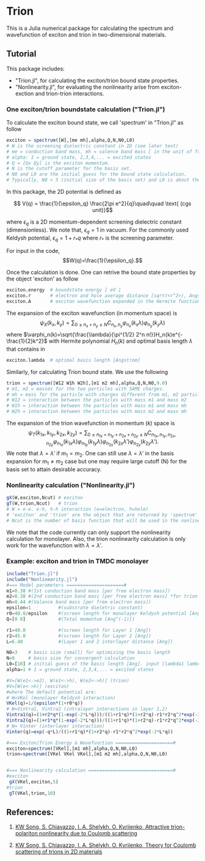 # Trion
This is a Julia numerical package for calculating the spectrum and wavefunction of exciton and trion in two-dimensional materials.

## Tutorial
This package includes: 
- "Trion.jl", for calculating the exciton/trion bound state properties. 
- "Nonlinearity.jl", for evaluating the nonlinearity arise from exciton-exction and trion-trion interactions. 

### One exciton/trion boundstate calculation ("Trion.jl")

To calculate the exciton bound state, we call 'spectrum' in "Trion.jl" as follow
```julia
exciton = spectrum([W],[me mh],alpha,Q,N,N0,L0)
# W is the screening dielectric constant in 2D (see later text)
# me = conduction band mass, mh = valence band mass [ in the unit of free electron mass]
# alpha: 1 = ground state, 2,3,4,... = excited states
# Q = [Qx Qy] is the exciton momentum.
# N is the cutoff parameter for the basis set.
# N0 and L0 are the initial guess for the bound state calculation. 
# Typically, N0 < 3 (initial size of the basis set) and L0 is about the Bohr radius.
```
In this package, the 2D potential is defined as

$$ V(q) = \frac{1}{\epsilon_q} \frac{2\pi e^2}{q}\quad\quad \text{  (cgs unit)}$$

where $\epsilon_q$ is a 2D momentum-dependent screening dielectric constant (dimensionless). 
We note that, $\epsilon_q=1$ in vacuum. For the commonly used Keldysh potential, $\epsilon_q=1+r_\ast q$ where $r_\ast$ is the screening parameter. 

For input in the code,  
$$W(q)=\frac{1}{\epsilon_q}.$$

Once the calculation is done. One can retrive the bound state properties by the object 'exciton' as follow
```julia
exciton.energy  # boundstate energy [ eV ]
exciton.r       # electron and hole average distance [sqrt(<r^2>), Angstrom] 
exciton.A       # exciton wavefunction expanded in the Hermite functions basis [ [nx ny] => C_{nx, ny} ]
```
The expansion of the exciton wavefunction (in momentum space) is
$$\psi_X(k_x,k_y)=\sum_{0\leq n_x+n_y \leq N}C_{n_x,n_y} \varphi_{n_x}(k_x\lambda)\varphi_{n_y}(k_y\lambda)$$
where $\varphi_n(k)=\sqrt{\frac{\lambda}{\pi^{1/2} 2^n n!}}H_n(k)e^{-\frac{1}{2}k^2}$ with Hermite polynomial $H_n(k)$ and optimal basis length $\lambda$ that contains in
```julia
exciton.lambda  # optimal basis length [Angstrom]
```

Similarly, for calculating Trion bound state. We use the following
```julia
trion = spectrum([W12 W1h W2h],[m1 m2 mh],alpha,Q,N,N0,9.0)
# m1, m2 = masses for the two particles with SAME charges. 
# mh = mass for the particle with charges different from m1, m2 particles.  [in the unit of free electron mass]
# W12 = interaction between the particles with mass m1 and mass m2
# W1h = interaction between the particles with mass m1 and mass mh
# W2h = interaction between the particles with mass m2 and mass mh
```
The expansion of the trion wavefunction in momentum ($k$) space is
$$\psi_T(k_{1x},k_{1y},k_{2x},k_{2y})=\sum_{0\leq n_{1x}+n_{1y}+n_{2x}+n_{2y} \leq N}C_{n_{1x},n_{1y},n_{2x},n_{2y}} \varphi_{n_{1x}}(k_{1x}\lambda)\varphi_{n_{1y}}(k_{1y}\lambda) \varphi_{n_{2x}}(k_{2x}\lambda')\varphi_{n_{2y}}(k_{2y}\lambda').$$
We note that $\lambda=\lambda'$ if $m_1=m_2$. One can still use $\lambda=\lambda'$ in the basis expansion for $m_1\neq m_2$ case but one may require large cutoff (N) for the basis set to attain desirable accuracy.

### Nonlinearity calculation ("Nonlinearity.jl")
```julia
gX(W,exciton,Ncut) # exciton
gT(W,trion,Ncut)   # trion
# W = e-e. e-h, h-h interaction (e=electron, h=hole)
# 'exciton' and 'trion' are the object that are returned by 'spectrum' function.
# Ncut is the number of basis function that will be used in the nonlinearity calculation.
```
We note that the code currently can only support the nonlinearity calculation for monolayer. Also, the trion nonlinearity calculation is only work for the wavefunction with $\lambda=\lambda'$. 

### Example: exciton and trion in TMDC monolayer

```julia
include("Trion.jl")
include("Nonlinearity.jl")
#=== Model parameters =====================#
m1=0.38 #(1st conduction band mass [per free electron mass])
m2=0.38 #(2nd conduction band mass [per free electron mass] *for trion only)
mh=0.44 #(Valance band mass [per free electron mass])
epsilon=1          #(substrate dieletric constant)
r0=40.0/epsilon    #(screen length for monolayer Keldysh potential [Ang])
Q=[0 0]            #(Total momentum [Ang^(-1)])

r1=40.0            #(screen length for Layer 1 [Ang])
r2=45.0            #(screen length for Layer 2 [Ang])
L=6.48             #(Layer 1 and 2 interlayer distance [Ang])

N0=3    # basis size (small) for optimizing the basis length
N=9     # basis size for convergent calculation
L0=[10] # initial guess of the basis length [Ang]. input [lambda1 lambda2] will active the optimization with 2 lengths. 
alpha=1 # 1 = ground state, 2,3,4,... = excited states

#V=[W(e1<->e2), W(e1<->h), W(e2<->h)] (trion)
#V=[W(e<->h)] (exciton)
#where The default potential are:
# W=VKel (monolayer Keldysh interaction)
VKel(q)=1/(epsilon*(1+r0*q))
# W=Vintra1, Vintra2 (intralayer interactions in layer 1,2) 
Vintra1(q)=(1+r2*q*(1-exp(-2*L*q)))/((1+r1*q)*(1+r2*q)-r1*r2*q^2*exp(-2*L*q))
Vintra2(q)=(1+r1*q*(1-exp(-2*L*q)))/((1+r1*q)*(1+r2*q)-r1*r2*q^2*exp(-2*L*q))
# W= Vinter (interlayer interaction)
Vinter(q)=exp(-q*L)/((1+r1*q)*(1+r2*q)-r1*r2*q^2*exp(-2*L*q))

#=== Exiton/Trion Energy & Wavefunction =====================#
exciton=spectrum([VKel],[m1 mh],alpha,Q,N,N0,L0)
trion=spectrum([VKel VKel VKel],[m1 m2 mh],alpha,Q,N,N0,L0)


#=== Nonlinearity calculation ===============================#
#exciton
 gX(VKel,exciton,5)
#trion
 gT(VKel,trion,10)

```




## References:

1. [KW Song, S. Chiavazzo, I. A. Shelykh, O. Kyriienko, Attractive trion-polariton nonlinearity due to Coulomb scattering](https://arxiv.org/abs/2204.00594)
    
1. [KW Song, S. Chiavazzo, I. A. Shelykh, O. Kyriienko, Theory for Coulomb scattering of trions in 2D materials](https://arxiv.org/abs/2207.02660)

